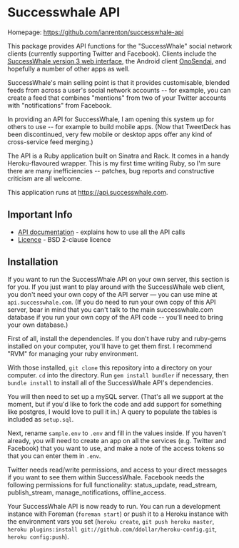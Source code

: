Successwhale API
================

Homepage: https://github.com/ianrenton/successwhale-api

This package provides API functions for the "SuccessWhale" social network clients (currently supporting Twitter and Facebook). Clients include the [SuccessWhale version 3 web interface](https://github.com/ianrenton/SuccessWhale), the Android client [OnoSendai](https://github.com/haku/onosendai), and hopefully a number of other apps as well.

SuccessWhale's main selling point is that it provides customisable, blended feeds from across a user's social network accounts -- for example, you can create a feed that combines "mentions" from two of your Twitter accounts with "notifications" from Facebook.

In providing an API for SuccessWhale, I am opening this system up for others to use -- for example to build mobile apps. (Now that TweetDeck has been discontinued, very few mobile or desktop apps offer any kind of cross-service feed merging.)

The API is a Ruby application built on Sinatra and Rack. It comes in a handy Heroku-flavoured wrapper. This is my first time writing Ruby, so I'm sure there are many inefficiencies -- patches, bug reports and constructive criticism are all welcome.

This application runs at https://api.successwhale.com.

Important Info
--------------

* [API documentation](docs/index.md) - explains how to use all the API calls
* [Licence](LICENCE.md) - BSD 2-clause licence

Installation
------------

If you want to run the SuccessWhale API on your own server, this section is for you. If you just want to play around with the SuccessWhale web client, you don't need your own copy of the API server &mdash; you can use mine at `api.successwhale.com`. (If you do need to run your own copy of this API server, bear in mind that you can't talk to the main successwhale.com database if you run your own copy of the API code -- you'll need to bring your own database.)

First of all, install the dependencies. If you don't have ruby and ruby-gems installed on your computer, you'll have to get them first. I recommend "RVM" for managing your ruby environment.

With those installed, `git clone` this repository into a directory on your computer. `cd` into the directory. Run `gem install bundler` if necessary, then `bundle install` to install all of the SuccessWhale API's dependencies.

You will then need to set up a mySQL server. (That's all we support at the moment, but if you'd like to fork the code and add support for something like postgres, I would love to pull it in.)  A query to populate the tables is included as `setup.sql`.

Next, rename `sample.env` to `.env` and fill in the values inside. If you haven't already, you will need to create an app on all the services (e.g. Twitter and Facebook) that you want to use, and make a note of the access tokens so that you can enter them in `.env`.

Twitter needs read/write permissions, and access to your direct messages if you want to see them within SuccessWhale. Facebook needs the following permissions for full functionality: status_update, read_stream, publish_stream, manage_notifications, offline_access.

Your SuccessWhale API is now ready to run. You can run a development instance with Foreman (`foreman start`) or push it to a Heroku instance with the environment vars you set (`heroku create`, `git push heroku master`, `heroku plugins:install git://github.com/ddollar/heroku-config.git`, `heroku config:push`).

